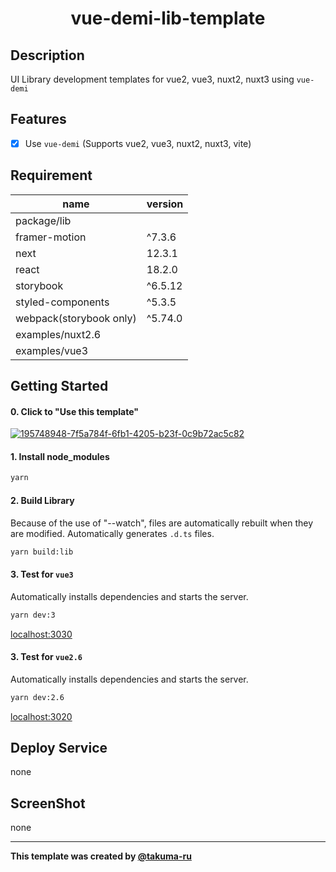 # <div style="text-align: center;">vue-demi-lib-template</div>
<!-- <p align="center">
  <img src="/static/icon.png"  width="256" height="256" alt="nuxt-firebase logo">
</p> -->

## Description
UI Library development templates for vue2, vue3, nuxt2, nuxt3 using `vue-demi`

## Features
- [x] Use `vue-demi` (Supports vue2, vue3, nuxt2, nuxt3, vite)

## Requirement
| name | version |
| ------------- | ------------- |
| package/lib |  |
| framer-motion | ^7.3.6 |
| next | 12.3.1 |
| react  | 18.2.0 |
| storybook | ^6.5.12 |
| styled-components | ^5.3.5 |
| webpack(storybook only) | ^5.74.0 |
| examples/nuxt2.6 |  |
| examples/vue3 |  |

## Getting Started

#### 0. Click to "Use this template"
[![195748948-7f5a784f-6fb1-4205-b23f-0c9b72ac5c82](https://user-images.githubusercontent.com/49429291/195749502-7ea4d2b1-145d-4c20-9ab8-820b91b88a08.png)](https://github.com/takuma-ru/takuma-ru-react-template/generate)

#### 1. Install node_modules
```md
yarn
```

#### 2. Build Library
Because of the use of "--watch", files are automatically rebuilt when they are modified.
Automatically generates `.d.ts` files.
```md
yarn build:lib
```

#### 3. Test for `vue3`
Automatically installs dependencies and starts the server.
```md
yarn dev:3
```
[localhost:3030]('http://localhost:3030/')

#### 3. Test for `vue2.6`
Automatically installs dependencies and starts the server.
```md
yarn dev:2.6
```
[localhost:3020]('http://localhost:3020/')

## Deploy Service
none

## ScreenShot
none

----

**This template was created by [@takuma-ru](https://github.com/takuma-ru)**
